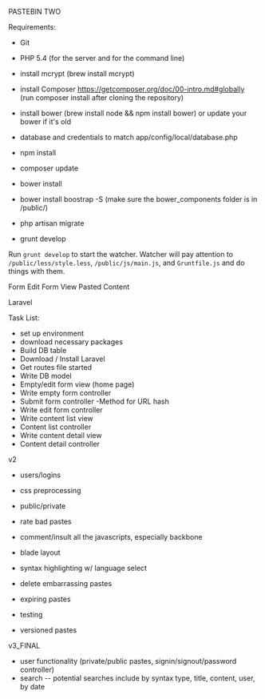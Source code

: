 PASTEBIN TWO

Requirements:

- Git
- PHP 5.4 (for the server and for the command line)
- install mcrypt (brew install mcrypt)
- install Composer https://getcomposer.org/doc/00-intro.md#globally (run composer install after cloning the repository)
- install bower (brew install node && npm install bower) or update your bower if it's old

- database and credentials to match app/config/local/database.php

- npm install
- composer update
- bower install
- bower install boostrap -S (make sure the bower_components folder is in /public/)
- php artisan migrate
- grunt develop


Run `grunt develop` to start the watcher. Watcher will pay attention to `/public/less/style.less`, `/public/js/main.js`, and `Gruntfile.js` and do things with them.


Form
Edit Form
View Pasted Content


Laravel


Task List:

- set up environment
- download necessary packages
- Build DB table
- Download / Install Laravel
- Get routes file started
- Write DB model
- Empty/edit form view (home page)
- Write empty form controller
- Submit form controller
	-Method for URL hash
- Write edit form controller
- Write content list view
- Content list controller
- Write content detail view
- Content detail controller

v2

- users/logins
- css preprocessing
- public/private

- rate bad pastes
- comment/insult all the javascripts, especially backbone

- blade layout
- syntax highlighting w/ language select
- delete embarrassing pastes
- expiring pastes
- testing
- versioned pastes

v3_FINAL

- user functionality (private/public pastes, signin/signout/password controller)
- search -- potential searches include by syntax type, title, content, user, by date
